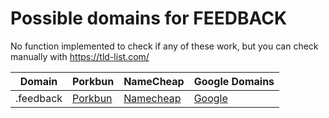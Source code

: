# Possible domains for FEEDBACK

No function implemented to check if any of these work, but you can check manually with https://tld-list.com/

| Domain | Porkbun | NameCheap | Google Domains |
|---|---|---|---|
| .feedback | [Porkbun](https://porkbun.com/checkout/search?prb=e814663da1&tlds=&idnLanguage=&search=search&q=.feedback) | [Namecheap](https://www.namecheap.com/domains/registration/results/?domain=.feedback) | [Google](https://domains.google.com/registrar/search?searchTerm=.feedback) |
